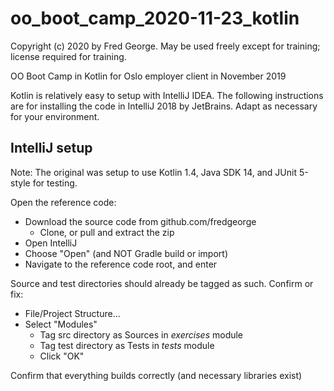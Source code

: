 # oo_boot_camp_2020-11-23_kotlin

Copyright (c) 2020 by Fred George.
May be used freely except for training; license required for training.

OO Boot Camp in Kotlin for Oslo employer client in November 2019

Kotlin is relatively easy to setup with IntelliJ IDEA. The following instructions are for installing
the code in IntelliJ 2018 by JetBrains. Adapt as necessary for your environment.

## IntelliJ setup

Note: The original was setup to use Kotlin 1.4, Java SDK 14, and JUnit 5-style for testing.

Open the reference code:

- Download the source code from github.com/fredgeorge
  - Clone, or pull and extract the zip
- Open IntelliJ
- Choose "Open" (and NOT Gradle build or import)
- Navigate to the reference code root, and enter

Source and test directories should already be tagged as such. Confirm or fix:

- File/Project Structure...
- Select "Modules"
  - Tag src directory as Sources in *exercises* module
  - Tag test directory as Tests in *tests* module
  - Click "OK"

Confirm that everything builds correctly (and necessary libraries exist)
